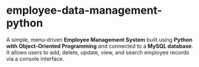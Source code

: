 # employee-data-management-python
A simple, menu-driven **Employee Management System** built using **Python with Object-Oriented Programming** and connected to a **MySQL database**. 
It allows users to add, delete, update, view, and search employee records via a console interface.
